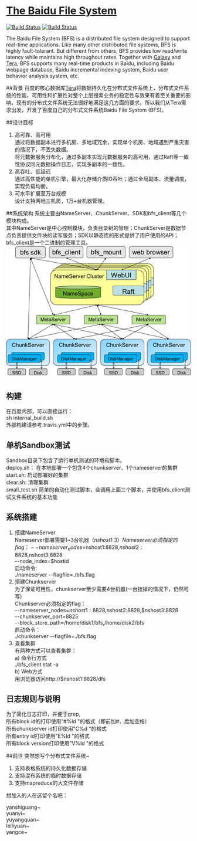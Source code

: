 [The Baidu File System](http://github.com/baidu/bfs)
=======

 [![Build Status](https://travis-ci.org/baidu/bfs.svg?branch=master)](https://travis-ci.org/baidu/bfs)  [![Build Status](https://scan.coverity.com/projects/8135/badge.svg)](https://scan.coverity.com/projects/myawan-bfs-1/) 

The Baidu File System (BFS) is a distributed file system designed to support real-time applications. Like many other distributed file systems, BFS is highly fault-tolerant. But different from others, BFS provides low read/write latency while maintains high throughout rates. Together with [Galaxy](https://github.com/baidu/galaxy) and [Tera](http://github.com/baidu/tera), BFS supports many real-time products in Baidu, including Baidu webpage database, Baidu incremental indexing system, Baidu user behavior analysis system, etc.

##背景
百度的核心数据库[Tera](http://github.com/baidu/tera)将数据持久化在分布式文件系统上，分布式文件系统的性能、可用性和扩展性对整个上层搜索业务的稳定性与效果有着至关重要的影响。现有的分布式文件系统无法很好地满足这几方面的要求，所以我们从Tera需求出发，开发了百度自己的分布式文件系统Baidu File System (BFS)。

##设计目标
1. 高可靠、高可用  
通过将数据副本进行多机房、多地域冗余，实现单个机房、地域遇到严重灾害的情况下，不丢失数据。  
将元数据服务分布化，通过多副本实现元数据服务的高可用，通过Raft等一致性协议同元数据操作日志，实现多副本的一致性。
2. 高吞吐、低延迟  
通过高性能的单机引擎，最大化存储介质IO吞吐；通过全局副本、流量调度，实现负载均衡。
3. 可水平扩展至万台规模  
设计支持两地三机房，1万+台机器管理。

##系统架构
系统主要由NameServer、ChunkServer、SDK和bfs_client等几个模块构成。  
其中NameServer是中心控制模块，负责目录树的管理；ChunkServer是数据节点负责提供文件块的读写服务；SDK以静态库的形式提供了用户使用的API；bfs_client是一个二进制的管理工具。  
![架构图](resources/images/bfs-arch.png)

## 构建
在百度内部，可以直接运行：  
sh internal_build.sh  
外部构建请参考.travis.yml中的步骤。  

## 单机Sandbox测试
Sandbox目录下包含了运行单机测试的环境和脚本。  
deploy.sh： 在本地部署一个包含4个chunkserver、1个nameserver的集群  
start.sh: 启动部署好的集群  
clear.sh: 清理集群  
small_test.sh 简单的自动化测试脚本，会调用上面三个脚本，并使用bfs_client测试文件系统的基本功能

## 系统搭建
1. 搭建NameServer  
Nameserver部署需要1~3台机器（$nshost1~3）  
Nameserver必须指定的flag：  
--nameserver_nodes=$nshost1:8828,$nshost2:8828,$nshost3:8828  
--node_index=$hostid  
启动命令:  
./nameserver --flagfile=./bfs.flag  
2. 搭建Chunkserver  
为了保证可用性，chunkserver至少需要4台机器(一台挂掉的情况下，仍然可写)  
Chunkserver必须指定的flag：  
--nameserver_nodes=$nshost1:8828,$nshost2:8828,$nshost3:8828  
--chunkserver_port=8825  
--block_store_path=/home/disk1/bfs,/home/disk2/bfs  
启动命令：  
./chunkserver --flagfile=./bfs.flag
3. 查看集群  
有两种方式可以查看集群：  
a) 命令行方式  
    ./bfs_client stat -a  
b) Web方式  
    用浏览器访问http://$nshost1:8828/dfs  

## 日志规则与说明
为了简化日志打印，并便于grep,  
所有block id的打印使用“#%ld "的格式（即前加#，后加空格）  
所有chunkserver id打印使用"C%d "的格式  
所有entry id打印使用"E%ld "的格式  
所有block version打印使用"V%ld "的格式

##前世
突然想写个分布式文件系统~
  1. 支持表格系统的持久化数据存储
  2. 支持混布系统的临时数据存储
  3. 支持mapreduce的大文件存储


想加入的人在这留个名吧：

yanshiguang~  
yuanyi~  
yuyangquan~  
leiliyuan~  
yangce~


